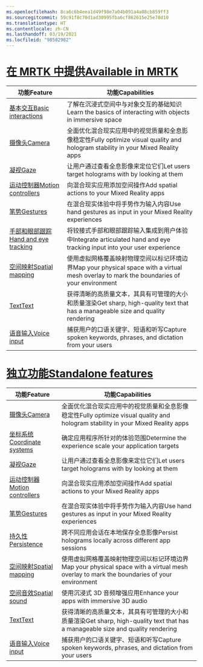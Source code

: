 ```yaml
---
ms.openlocfilehash: 8ca6c6b4eea1d49f98e7a04b091a4a08cb859ff3
ms.sourcegitcommit: 59c91f8c70d1ad30995fba6cf862615e25e78d10
ms.translationtype: HT
ms.contentlocale: zh-CN
ms.lasthandoff: 03/19/2021
ms.locfileid: "98582982"
---
```

# <a name="available-in-mrtk"></a>[<span data-ttu-id="ee329-101">在 MRTK 中提供</span><span class="sxs-lookup"><span data-stu-id="ee329-101">Available in MRTK</span></span>](#tab/mrtk)

|  <span data-ttu-id="ee329-102">功能</span><span class="sxs-lookup"><span data-stu-id="ee329-102">Feature</span></span>  |  <span data-ttu-id="ee329-103">功能</span><span class="sxs-lookup"><span data-stu-id="ee329-103">Capabilities</span></span>  |
| --- | --- |
| [<span data-ttu-id="ee329-104">基本交互</span><span class="sxs-lookup"><span data-stu-id="ee329-104">Basic interactions</span></span>](../unity/mrtk-101.md) | <span data-ttu-id="ee329-105">了解在沉浸式空间中与对象交互的基础知识</span><span class="sxs-lookup"><span data-stu-id="ee329-105">Learn the basics of interacting with objects in immersive space</span></span> |
| [<span data-ttu-id="ee329-106">摄像头</span><span class="sxs-lookup"><span data-stu-id="ee329-106">Camera</span></span>](../unity/camera-in-unity.md) | <span data-ttu-id="ee329-107">全面优化混合现实应用中的视觉质量和全息影像稳定性</span><span class="sxs-lookup"><span data-stu-id="ee329-107">Fully optimize visual quality and hologram stability in your Mixed Reality apps</span></span> |
| [<span data-ttu-id="ee329-108">凝视</span><span class="sxs-lookup"><span data-stu-id="ee329-108">Gaze</span></span>](../unity/gaze-in-unity.md) | <span data-ttu-id="ee329-109">让用户通过查看全息影像来定位它们</span><span class="sxs-lookup"><span data-stu-id="ee329-109">Let users target holograms with by looking at them</span></span> |
| [<span data-ttu-id="ee329-110">运动控制器</span><span class="sxs-lookup"><span data-stu-id="ee329-110">Motion controllers</span></span>](../unity/motion-controllers-in-unity.md) | <span data-ttu-id="ee329-111">向混合现实应用添加空间操作</span><span class="sxs-lookup"><span data-stu-id="ee329-111">Add spatial actions to your Mixed Reality apps</span></span> |
| [<span data-ttu-id="ee329-112">笔势</span><span class="sxs-lookup"><span data-stu-id="ee329-112">Gestures</span></span>](../unity/gestures-in-unity.md) | <span data-ttu-id="ee329-113">在混合现实体验中将手势作为输入内容</span><span class="sxs-lookup"><span data-stu-id="ee329-113">Use hand gestures as input in your Mixed Reality experiences</span></span> |
| [<span data-ttu-id="ee329-114">手部和眼部跟踪</span><span class="sxs-lookup"><span data-stu-id="ee329-114">Hand and eye tracking</span></span>](../unity/hand-eye-in-unity.md) | <span data-ttu-id="ee329-115">将铰接式手部和眼部跟踪输入集成到用户体验中</span><span class="sxs-lookup"><span data-stu-id="ee329-115">Integrate articulated hand and eye tracking input into your user experience</span></span> |
| [<span data-ttu-id="ee329-116">空间映射</span><span class="sxs-lookup"><span data-stu-id="ee329-116">Spatial mapping</span></span>](../unity/spatial-mapping-in-unity.md) | <span data-ttu-id="ee329-117">使用虚拟网格覆盖映射物理空间以标记环境边界</span><span class="sxs-lookup"><span data-stu-id="ee329-117">Map your physical space with a virtual mesh overlay to mark the boundaries of your environment</span></span> |
| [<span data-ttu-id="ee329-118">Text</span><span class="sxs-lookup"><span data-stu-id="ee329-118">Text</span></span>](../unity/text-in-unity.md) | <span data-ttu-id="ee329-119">获得清晰的高质量文本，其具有可管理的大小和质量渲染</span><span class="sxs-lookup"><span data-stu-id="ee329-119">Get sharp, high-quality text that has a manageable size and quality rendering</span></span> |
| [<span data-ttu-id="ee329-120">语音输入</span><span class="sxs-lookup"><span data-stu-id="ee329-120">Voice input</span></span>](../unity/voice-input-in-unity.md) | <span data-ttu-id="ee329-121">捕获用户的口语关键字、短语和听写</span><span class="sxs-lookup"><span data-stu-id="ee329-121">Capture spoken keywords, phrases, and dictation from your users</span></span>|

# <a name="standalone-features"></a>[<span data-ttu-id="ee329-122">独立功能</span><span class="sxs-lookup"><span data-stu-id="ee329-122">Standalone features</span></span>](#tab/standalone)

|  <span data-ttu-id="ee329-123">功能</span><span class="sxs-lookup"><span data-stu-id="ee329-123">Feature</span></span>  |  <span data-ttu-id="ee329-124">功能</span><span class="sxs-lookup"><span data-stu-id="ee329-124">Capabilities</span></span>  |
| --- | --- |
| [<span data-ttu-id="ee329-125">摄像头</span><span class="sxs-lookup"><span data-stu-id="ee329-125">Camera</span></span>](../unity/camera-in-unity.md) | <span data-ttu-id="ee329-126">全面优化混合现实应用中的视觉质量和全息影像稳定性</span><span class="sxs-lookup"><span data-stu-id="ee329-126">Fully optimize visual quality and hologram stability in your Mixed Reality apps</span></span> |
| [<span data-ttu-id="ee329-127">坐标系统</span><span class="sxs-lookup"><span data-stu-id="ee329-127">Coordinate systems</span></span>](../unity/coordinate-systems-in-unity.md) | <span data-ttu-id="ee329-128">确定应用程序所针对的体验范围</span><span class="sxs-lookup"><span data-stu-id="ee329-128">Determine the experience scale your application targets</span></span> |
| [<span data-ttu-id="ee329-129">凝视</span><span class="sxs-lookup"><span data-stu-id="ee329-129">Gaze</span></span>](../unity/gaze-in-unity.md) | <span data-ttu-id="ee329-130">让用户通过查看全息影像来定位它们</span><span class="sxs-lookup"><span data-stu-id="ee329-130">Let users target holograms with by looking at them</span></span> |
| [<span data-ttu-id="ee329-131">运动控制器</span><span class="sxs-lookup"><span data-stu-id="ee329-131">Motion controllers</span></span>](../unity/motion-controllers-in-unity.md) | <span data-ttu-id="ee329-132">向混合现实应用添加空间操作</span><span class="sxs-lookup"><span data-stu-id="ee329-132">Add spatial actions to your Mixed Reality apps</span></span> |
| [<span data-ttu-id="ee329-133">笔势</span><span class="sxs-lookup"><span data-stu-id="ee329-133">Gestures</span></span>](../unity/gestures-in-unity.md) | <span data-ttu-id="ee329-134">在混合现实体验中将手势作为输入内容</span><span class="sxs-lookup"><span data-stu-id="ee329-134">Use hand gestures as input in your Mixed Reality experiences</span></span> |
| [<span data-ttu-id="ee329-135">持久性</span><span class="sxs-lookup"><span data-stu-id="ee329-135">Persistence</span></span>](../unity/persistence-in-unity.md) | <span data-ttu-id="ee329-136">跨不同应用会话在本地保存全息影像</span><span class="sxs-lookup"><span data-stu-id="ee329-136">Persist holograms locally across different app sessions</span></span> |
| [<span data-ttu-id="ee329-137">空间映射</span><span class="sxs-lookup"><span data-stu-id="ee329-137">Spatial mapping</span></span>](../unity/spatial-mapping-in-unity.md) | <span data-ttu-id="ee329-138">使用虚拟网格覆盖映射物理空间以标记环境边界</span><span class="sxs-lookup"><span data-stu-id="ee329-138">Map your physical space with a virtual mesh overlay to mark the boundaries of your environment</span></span> |
| [<span data-ttu-id="ee329-139">空间音效</span><span class="sxs-lookup"><span data-stu-id="ee329-139">Spatial sound</span></span>](../unity/spatial-sound-in-unity.md) | <span data-ttu-id="ee329-140">使用沉浸式 3D 音频增强应用</span><span class="sxs-lookup"><span data-stu-id="ee329-140">Enhance your apps with immersive 3D audio</span></span> |
| [<span data-ttu-id="ee329-141">Text</span><span class="sxs-lookup"><span data-stu-id="ee329-141">Text</span></span>](../unity/text-in-unity.md) | <span data-ttu-id="ee329-142">获得清晰的高质量文本，其具有可管理的大小和质量渲染</span><span class="sxs-lookup"><span data-stu-id="ee329-142">Get sharp, high-quality text that has a manageable size and quality rendering</span></span> |
| [<span data-ttu-id="ee329-143">语音输入</span><span class="sxs-lookup"><span data-stu-id="ee329-143">Voice input</span></span>](../unity/voice-input-in-unity.md) | <span data-ttu-id="ee329-144">捕获用户的口语关键字、短语和听写</span><span class="sxs-lookup"><span data-stu-id="ee329-144">Capture spoken keywords, phrases, and dictation from your users</span></span>|
